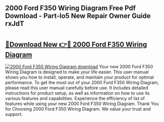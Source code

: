 ## 2000 Ford F350 Wiring Diagram Free Pdf Download - Part-Io5 New Repair Owner Guide rxJdT

# <h2><a href="http://dfkyqh.blite.top/?on=2000+Ford+F350+Wiring+Diagram">🔗Download New 👉🔴 2000 Ford F350 Wiring Diagram</a></h2>

[![2000 Ford F350 Wiring Diagram download](https://i.imgur.com/lujVjoI.png)](http://dfkyqh.blite.top/?on=2000+Ford+F350+Wiring+Diagram)
Your new 2000 Ford F350 Wiring Diagram is designed to make your life easier. This user manual shows you how to install, operate, and maintain your product for optimal performance. To get the most out of your 2000 Ford F350 Wiring Diagram, please read this user manual carefully before use. It includes detailed instructions for product setup, as well as information on how to use its various features and capabilities. Experience the efficiency of list of features while using your new 2000 Ford F350 Wiring Diagram. Thank You for Choosing 2000 Ford F350 Wiring Diagram. We value your trust and support.
